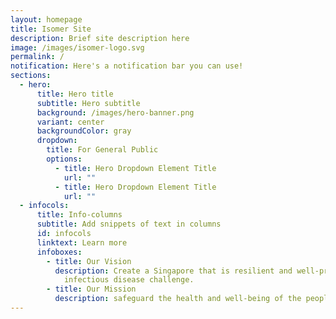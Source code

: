 ```yaml
---
layout: homepage
title: Isomer Site
description: Brief site description here
image: /images/isomer-logo.svg
permalink: /
notification: Here's a notification bar you can use!
sections:
  - hero:
      title: Hero title
      subtitle: Hero subtitle
      background: /images/hero-banner.png
      variant: center
      backgroundColor: gray
      dropdown:
        title: For General Public
        options:
          - title: Hero Dropdown Element Title
            url: ""
          - title: Hero Dropdown Element Title
            url: ""
  - infocols:
      title: Info-columns
      subtitle: Add snippets of text in columns
      id: infocols
      linktext: Learn more
      infoboxes:
        - title: Our Vision
          description: Create a Singapore that is resilient and well-prepared to face any
            infectious disease challenge.
        - title: Our Mission
          description: safeguard the health and well-being of the people of Singapore
---
```

